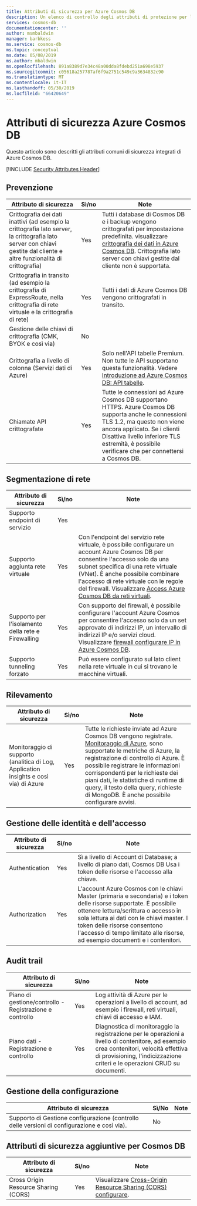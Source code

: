 ```yaml
---
title: Attributi di sicurezza per Azure Cosmos DB
description: Un elenco di controllo degli attributi di protezione per la valutazione di Azure Cosmos DB
services: cosmos-db
documentationcenter: ''
author: msmbaldwin
manager: barbkess
ms.service: cosmos-db
ms.topic: conceptual
ms.date: 05/08/2019
ms.author: mbaldwin
ms.openlocfilehash: 891a8389d7e34c48a00dda8fdebd251a698e5937
ms.sourcegitcommit: c05618a257787af6f9a2751c549c9a3634832c90
ms.translationtype: MT
ms.contentlocale: it-IT
ms.lasthandoff: 05/30/2019
ms.locfileid: "66420649"
---
```

# <a name="security-attributes-azure-cosmos-db"></a>Attributi di sicurezza Azure Cosmos DB

Questo articolo sono descritti gli attributi comuni di sicurezza integrati di Azure Cosmos DB.

[!INCLUDE [Security Attributes Header](../../includes/security-attributes-header.md)]

## <a name="preventative"></a>Prevenzione

| Attributo di sicurezza | Sì/no | Note |
|---|---|--|
| Crittografia dei dati inattivi (ad esempio la crittografia lato server, la crittografia lato server con chiavi gestite dal cliente e altre funzionalità di crittografia) | Yes | Tutti i database di Cosmos DB e i backup vengono crittografati per impostazione predefinita. visualizzare [crittografia dei dati in Azure Cosmos DB](database-encryption-at-rest.md). Crittografia lato server con chiavi gestite dal cliente non è supportata. |
| Crittografia in transito (ad esempio la crittografia di ExpressRoute, nella crittografia di rete virtuale e la crittografia di rete)| Yes | Tutti i dati di Azure Cosmos DB vengono crittografati in transito. |
| Gestione delle chiavi di crittografia (CMK, BYOK e così via)| No |  |
| Crittografia a livello di colonna (Servizi dati di Azure)| Yes | Solo nell'API tabelle Premium. Non tutte le API supportano questa funzionalità. Vedere [Introduzione ad Azure Cosmos DB: API tabelle](table-introduction.md). |
| Chiamate API crittografate| Yes | Tutte le connessioni ad Azure Cosmos DB supportano HTTPS. Azure Cosmos DB supporta anche le connessioni TLS 1.2, ma questo non viene ancora applicato. Se i clienti Disattiva livello inferiore TLS estremità, è possibile verificare che per connettersi a Cosmos DB.  |

## <a name="network-segmentation"></a>Segmentazione di rete

| Attributo di sicurezza | Sì/no | Note |
|---|---|--|
| Supporto endpoint di servizio| Yes |  |
| Supporto aggiunta rete virtuale| Yes | Con l'endpoint del servizio rete virtuale, è possibile configurare un account Azure Cosmos DB per consentire l'accesso solo da una subnet specifica di una rete virtuale (VNet). È anche possibile combinare l'accesso di rete virtuale con le regole del firewall.  Visualizzare [Access Azure Cosmos DB da reti virtuali](vnet-service-endpoint.md). |
| Supporto per l'isolamento della rete e Firewalling| Yes | Con supporto del firewall, è possibile configurare l'account Azure Cosmos per consentire l'accesso solo da un set approvato di indirizzi IP, un intervallo di indirizzi IP e/o servizi cloud. Visualizzare [firewall configurare IP in Azure Cosmos DB](how-to-configure-firewall.md).|
| Supporto tunneling forzato | Yes | Può essere configurato sul lato client nella rete virtuale in cui si trovano le macchine virtuali.   |

## <a name="detection"></a>Rilevamento

| Attributo di sicurezza | Sì/no | Note|
|---|---|--|
| Monitoraggio di supporto (analitica di Log, Application insights e così via) di Azure| Yes | Tutte le richieste inviate ad Azure Cosmos DB vengono registrate. [Monitoraggio di Azure](../azure-monitor/overview.md), sono supportate le metriche di Azure, la registrazione di controllo di Azure.  È possibile registrare le informazioni corrispondenti per le richieste dei piani dati, le statistiche di runtime di query, il testo della query, richieste di MongoDB. È anche possibile configurare avvisi. |

## <a name="identity-and-access-management"></a>Gestione delle identità e dell'accesso

| Attributo di sicurezza | Sì/no | Note|
|---|---|--|
| Authentication| Yes | Sì a livello di Account di Database; a livello di piano dati, Cosmos DB Usa i token delle risorse e l'accesso alla chiave. |
| Authorization| Yes | L'account Azure Cosmos con le chiavi Master (primaria e secondaria) e i token delle risorse supportate. È possibile ottenere lettura/scrittura o accesso in sola lettura ai dati con le chiavi master. I token delle risorse consentono l'accesso di tempo limitato alle risorse, ad esempio documenti e i contenitori. |


## <a name="audit-trail"></a>Audit trail

| Attributo di sicurezza | Sì/no | Note|
|---|---|--|
| Piano di gestione/controllo - Registrazione e controllo| Yes | Log attività di Azure per le operazioni a livello di account, ad esempio i firewall, reti virtuali, chiavi di accesso e IAM. |
| Piano dati - Registrazione e controllo | Yes | Diagnostica di monitoraggio la registrazione per le operazioni a livello di contenitore, ad esempio crea contenitori, velocità effettiva di provisioning, l'indicizzazione criteri e le operazioni CRUD su documenti. |

## <a name="configuration-management"></a>Gestione della configurazione

| Attributo di sicurezza | Sì/No | Note|
|---|---|--|
| Supporto di Gestione configurazione (controllo delle versioni di configurazione e così via).| No  | | 

## <a name="additional-security-attributes-for-cosmos-db"></a>Attributi di sicurezza aggiuntive per Cosmos DB

| Attributo di sicurezza | Sì/no | Note|
|---|---|--|
| Cross Origin Resource Sharing (CORS) | Yes | Visualizzare [Cross-Origin Resource Sharing (CORS) configurare](how-to-configure-cross-origin-resource-sharing.md). |
